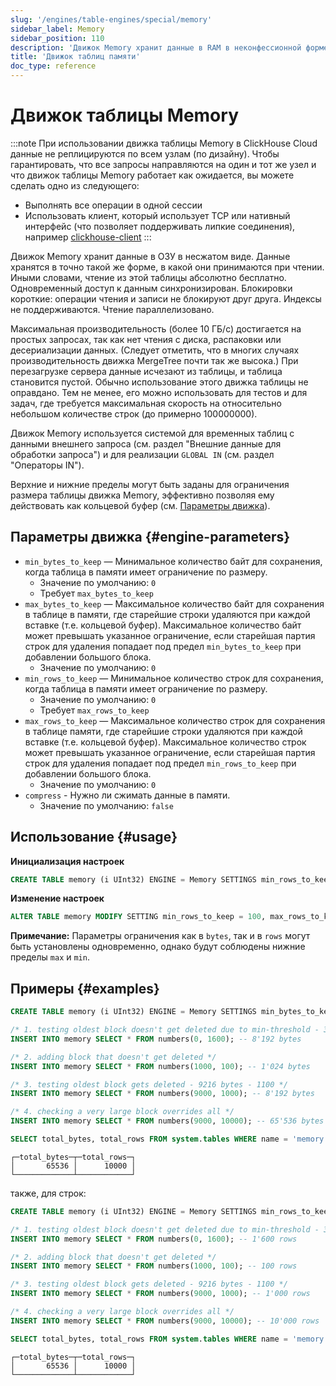 ```yaml
---
slug: '/engines/table-engines/special/memory'
sidebar_label: Memory
sidebar_position: 110
description: 'Движок Memory хранит данные в RAM в неконфессионной форме. Данные'
title: 'Движок таблиц памяти'
doc_type: reference
---
```

# Движок таблицы Memory

:::note
При использовании движка таблицы Memory в ClickHouse Cloud данные не реплицируются по всем узлам (по дизайну). Чтобы гарантировать, что все запросы направляются на один и тот же узел и что движок таблицы Memory работает как ожидается, вы можете сделать одно из следующего:
- Выполнять все операции в одной сессии
- Использовать клиент, который использует TCP или нативный интерфейс (что позволяет поддерживать липкие соединения), например [clickhouse-client](/interfaces/cli)
:::

Движок Memory хранит данные в ОЗУ в несжатом виде. Данные хранятся в точно такой же форме, в какой они принимаются при чтении. Иными словами, чтение из этой таблицы абсолютно бесплатно. 
Одновременный доступ к данным синхронизирован. Блокировки короткие: операции чтения и записи не блокируют друг друга. 
Индексы не поддерживаются. Чтение параллелизовано.

Максимальная производительность (более 10 ГБ/с) достигается на простых запросах, так как нет чтения с диска, распаковки или десериализации данных. (Следует отметить, что в многих случаях производительность движка MergeTree почти так же высока.) 
При перезагрузке сервера данные исчезают из таблицы, и таблица становится пустой. 
Обычно использование этого движка таблицы не оправдано. Тем не менее, его можно использовать для тестов и для задач, где требуется максимальная скорость на относительно небольшом количестве строк (до примерно 100000000).

Движок Memory используется системой для временных таблиц с данными внешнего запроса (см. раздел "Внешние данные для обработки запроса") и для реализации `GLOBAL IN` (см. раздел "Операторы IN").

Верхние и нижние пределы могут быть заданы для ограничения размера таблицы движка Memory, эффективно позволяя ему действовать как кольцевой буфер (см. [Параметры движка](#engine-parameters)).

## Параметры движка {#engine-parameters}

- `min_bytes_to_keep` — Минимальное количество байт для сохранения, когда таблица в памяти имеет ограничение по размеру.
  - Значение по умолчанию: `0`
  - Требует `max_bytes_to_keep`
- `max_bytes_to_keep` — Максимальное количество байт для сохранения в таблице в памяти, где старейшие строки удаляются при каждой вставке (т.е. кольцевой буфер). Максимальное количество байт может превышать указанное ограничение, если старейшая партия строк для удаления попадает под предел `min_bytes_to_keep` при добавлении большого блока.
  - Значение по умолчанию: `0`
- `min_rows_to_keep` — Минимальное количество строк для сохранения, когда таблица в памяти имеет ограничение по размеру.
  - Значение по умолчанию: `0`
  - Требует `max_rows_to_keep`
- `max_rows_to_keep` — Максимальное количество строк для сохранения в таблице памяти, где старейшие строки удаляются при каждой вставке (т.е. кольцевой буфер). Максимальное количество строк может превышать указанное ограничение, если старейшая партия строк для удаления попадает под предел `min_rows_to_keep` при добавлении большого блока.
  - Значение по умолчанию: `0`
- `compress` - Нужно ли сжимать данные в памяти.
  - Значение по умолчанию: `false`

## Использование {#usage}

**Инициализация настроек**
```sql
CREATE TABLE memory (i UInt32) ENGINE = Memory SETTINGS min_rows_to_keep = 100, max_rows_to_keep = 1000;
```

**Изменение настроек**
```sql
ALTER TABLE memory MODIFY SETTING min_rows_to_keep = 100, max_rows_to_keep = 1000;
```

**Примечание:** Параметры ограничения как в `bytes`, так и в `rows` могут быть установлены одновременно, однако будут соблюдены нижние пределы `max` и `min`.

## Примеры {#examples}
```sql
CREATE TABLE memory (i UInt32) ENGINE = Memory SETTINGS min_bytes_to_keep = 4096, max_bytes_to_keep = 16384;

/* 1. testing oldest block doesn't get deleted due to min-threshold - 3000 rows */
INSERT INTO memory SELECT * FROM numbers(0, 1600); -- 8'192 bytes

/* 2. adding block that doesn't get deleted */
INSERT INTO memory SELECT * FROM numbers(1000, 100); -- 1'024 bytes

/* 3. testing oldest block gets deleted - 9216 bytes - 1100 */
INSERT INTO memory SELECT * FROM numbers(9000, 1000); -- 8'192 bytes

/* 4. checking a very large block overrides all */
INSERT INTO memory SELECT * FROM numbers(9000, 10000); -- 65'536 bytes

SELECT total_bytes, total_rows FROM system.tables WHERE name = 'memory' AND database = currentDatabase();
```

```text
┌─total_bytes─┬─total_rows─┐
│       65536 │      10000 │
└─────────────┴────────────┘
```

также, для строк:

```sql
CREATE TABLE memory (i UInt32) ENGINE = Memory SETTINGS min_rows_to_keep = 4000, max_rows_to_keep = 10000;

/* 1. testing oldest block doesn't get deleted due to min-threshold - 3000 rows */
INSERT INTO memory SELECT * FROM numbers(0, 1600); -- 1'600 rows

/* 2. adding block that doesn't get deleted */
INSERT INTO memory SELECT * FROM numbers(1000, 100); -- 100 rows

/* 3. testing oldest block gets deleted - 9216 bytes - 1100 */
INSERT INTO memory SELECT * FROM numbers(9000, 1000); -- 1'000 rows

/* 4. checking a very large block overrides all */
INSERT INTO memory SELECT * FROM numbers(9000, 10000); -- 10'000 rows

SELECT total_bytes, total_rows FROM system.tables WHERE name = 'memory' AND database = currentDatabase();
```

```text
┌─total_bytes─┬─total_rows─┐
│       65536 │      10000 │
└─────────────┴────────────┘
```